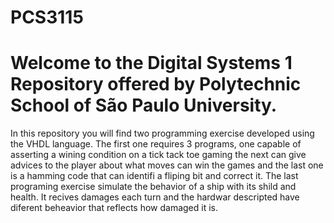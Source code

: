 # PCS3115
# Welcome to the Digital Systems 1 Repository offered by Polytechnic School of São Paulo University. 
In this repository you will find two programming exercise developed using the VHDL language. The first one requires 3 programs, one capable of asserting a wining condition on a tick tack toe 
gaming the next can give advices to the player about what moves can win the games and the last one is a hamming code that can identifi a fliping bit and correct it. 
The last programing exercise simulate the behavior of a ship with its shild and health. It recives damages each turn and the hardwar descripted have diferent beheavior
that reflects how damaged it is.
